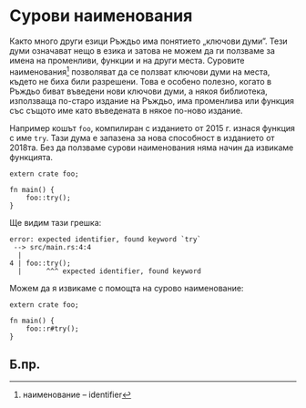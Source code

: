 # Сурови наименования 

Както много други езици Ръждьо има понятието „ключови думи”. Тези думи
означават нещо в езика и затова не можем да ги ползваме за имена на
променливи, функции и на други места. Суровите наименования[^identifier]
позволяват да се ползват ключови думи на места, където не биха били разрешени.
Това е особено полезно, когато в Ръждьо биват въведени нови ключови думи, а
някоя библиотека, използваща по-старо издание на Ръждьо, има променлива или
функция със същото име като въведената в някое по-ново издание.

Например кошът `foo`, компилиран с изданието от 2015 г. изнася функция с име
`try`. Тази дума е запазена за нова способност в изданието от 2018та. Без
да ползваме сурови наименования няма начин да извикаме функцията.

```rust,ignore
extern crate foo;

fn main() {
    foo::try();
}
```

Ще видим тази грешка:

```text
error: expected identifier, found keyword `try`
 --> src/main.rs:4:4
  |
4 | foo::try();
  |      ^^^ expected identifier, found keyword
```

Можем да я извикаме с помощта на сурово наименование:

```rust,ignore
extern crate foo;

fn main() {
    foo::r#try();
}
```

## Б.пр.

[^identifier]: наименование – identifier

